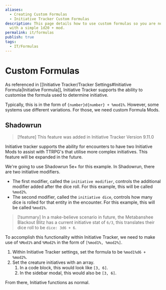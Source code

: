 ```yaml
---
aliases:
  - Creating Custom Formulas
  - Initiative Tracker Custom Formulas
description: This page details how to use custom formulas so you are not stuck
  with a simple 1d20 + mod.
permalink: it/formulas
publish: true
tags:
  - IT/Formulas
---
```


# Custom Formulas

As referenced in [[Initiative Tracker/Tracker Settings#Initiative Formula|Initiative Formula]], Initiative Tracker supports the ability to customise the formula used to determine initiative. 

Typically, this is in the form of `{number}d{number} + %mod1%`. However, some systems use different variations. For those, we need custom Formula Mods. 

## Shadowrun

> [!feature] This feature was added in Initiative Tracker Version 9.11.0

Initiative tracker supports the ability for encounters to have two Initiative Mods to assist with TTRPG's that utilise more complex initiatives. This feature will be expanded in the future.

We're going to use Shadowrun 5e+ for this example. In Shadowrun, there are two initiative modifiers. 
- The first modifier, called the `initiative modifier`, controls the additional modifier added after the dice roll. For this example, this will be called `%mod2%`.
- The second modifier, called the `initiative dice`, controls how many dice is rolled for that entity in the encounter. For this example, this will be called `%mod1%`.

>[!summary] In a make-believe scenario in future, the Metabanshee Blackout Blitz has a current initiative stat of `6/3`, this translates their dice roll to be `dice: 3d6 + 6`.

To accomplish this functionality within Initiative Tracker, we need to make use of `%Mod1%` and `%Mod2%` in the form of `[%mod1%, %mod2%]`.

1. Within Initiative Tracker settings, set the formula to be `%mod1%d6 + %mod2%`.
2. Set the creature initiatives with an array.
	1. In a code block, this would look like `[3, 6]`.
	2. In the sidebar modal, this would also be `[3, 6]`.

From there, Initiative functions as normal.


